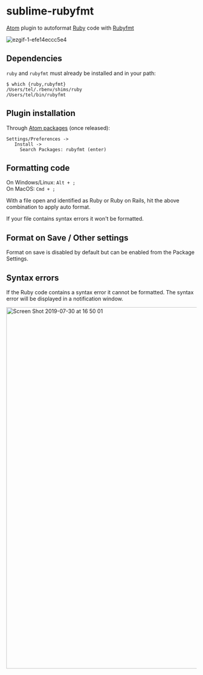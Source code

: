 # sublime-rubyfmt
[Atom](https://atom.io/) plugin to autoformat [Ruby](https://www.ruby-lang.org/en/) code with [Rubyfmt](https://github.com/samphippen/rubyfmt)

![ezgif-1-efe14eccc5e4](https://user-images.githubusercontent.com/13226/62165767-2e94ae80-b2ed-11e9-9ccc-c401b49d92e1.gif)


## Dependencies
`ruby` and `rubyfmt` must already be installed and in your path:

```shell
$ which {ruby,rubyfmt}
/Users/tel/.rbenv/shims/ruby
/Users/tel/bin/rubyfmt
```


## Plugin installation

Through [Atom packages](https://atom.io/packages) (once released):
```
Settings/Preferences ->
   Install ->
     Search Packages: rubyfmt (enter)
```

## Formatting code

On Windows/Linux: `Alt + ;`  
On MacOS: `Cmd + ;`

With a file open and identified as Ruby or Ruby on Rails, hit the above combination to apply auto format.

If your file contains syntax errors it won't be formatted.

## Format on Save / Other settings

Format on save is disabled by default but can be enabled from the Package Settings.

## Syntax errors

If the Ruby code contains a syntax error it cannot be formatted. The syntax error will be displayed in a notification window. 

<img width="957" alt="Screen Shot 2019-07-30 at 16 50 01" src="https://user-images.githubusercontent.com/13226/62164251-153e3300-b2ea-11e9-972d-c76e9de21fb2.png">
